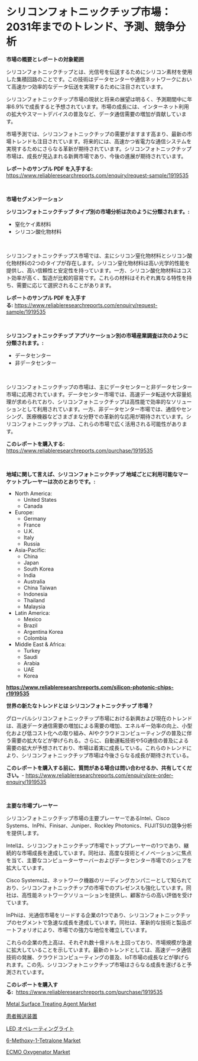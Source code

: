 <p><h1>シリコンフォトニックチップ市場：2031年までのトレンド、予測、競争分析</h1></p><p><strong>市場の概要とレポートの対象範囲</strong></p>
<p><p>シリコンフォトニックチップとは、光信号を伝送するためにシリコン素材を使用した集積回路のことです。この技術はデータセンターや通信ネットワークにおいて高速かつ効率的なデータ伝送を実現するために注目されています。</p><p>シリコンフォトニックチップ市場の現状と将来の展望は明るく、予測期間中に年率6.9%で成長すると予想されています。市場の成長には、インターネット利用の拡大やスマートデバイスの普及など、データ通信需要の増加が貢献しています。</p><p>市場予測では、シリコンフォトニックチップの需要がますます高まり、最新の市場トレンドも注目されています。将来的には、高速かつ省電力な通信システムを実現するためにさらなる革新が期待されています。シリコンフォトニックチップ市場は、成長が見込まれる新興市場であり、今後の進展が期待されています。</p></p>
<p><strong>レポートのサンプル PDF を入手する:</strong> <a href="https://www.reliableresearchreports.com/enquiry/request-sample/1919535">https://www.reliableresearchreports.com/enquiry/request-sample/1919535</a></p>
<p>&nbsp;</p>
<p><strong>市場セグメンテーション</strong></p>
<p><strong>シリコンフォトニックチップ タイプ別の市場分析は次のように分類されます。:</strong></p>
<p><ul><li>窒化ケイ素材料</li><li>シリコン酸化物材料</li></ul></p>
<p>&nbsp;</p>
<p><p>シリコンフォトニックチップス市場では、主にシリコン窒化物材料とシリコン酸化物材料の2つのタイプが存在します。シリコン窒化物材料は高い光学的性能を提供し、高い信頼性と安定性を持っています。一方、シリコン酸化物材料はコスト効率が高く、製造が比較的容易です。これらの材料はそれぞれ異なる特性を持ち、需要に応じて選択されることがあります。</p></p>
<p><strong>レポートのサンプル PDF を入手する:</strong>&nbsp;<a href="https://www.reliableresearchreports.com/enquiry/request-sample/1919535">https://www.reliableresearchreports.com/enquiry/request-sample/1919535</a></p>
<p>&nbsp;</p>
<p><strong> シリコンフォトニックチップ アプリケーション別の市場産業調査は次のように分類されます。:</strong></p>
<p><ul><li>データセンター</li><li>非データセンター</li></ul></p>
<p>&nbsp;</p>
<p><p>シリコンフォトニックチップの市場は、主にデータセンターと非データセンター市場に応用されています。データセンター市場では、高速データ転送や大容量処理が求められており、シリコンフォトニックチップは高性能で効率的なソリューションとして利用されています。一方、非データセンター市場では、通信やセンシング、医療機器などさまざまな分野での革新的な応用が期待されています。シリコンフォトニックチップは、これらの市場で広く活用される可能性があります。</p></p>
<p><strong>このレポートを購入する:</strong>&nbsp; <a href="https://www.reliableresearchreports.com/purchase/1919535">https://www.reliableresearchreports.com/purchase/1919535</a></p>
<p>&nbsp;</p>
<p><strong>地域に関して言えば、シリコンフォトニックチップ 地域ごとに利用可能なマーケットプレーヤーは次のとおりです。:</strong></p>
<p><ul>
    <li>
        North America:
        <ul>
            <li>United States</li>
            <li>Canada</li>
        </ul>
    </li>
    <li>
        Europe:
        <ul>
            <li>Germany</li>
            <li>France</li>
            <li>U.K.</li>
            <li>Italy</li>
            <li>Russia</li>
        </ul>
    </li>
    <li>
        Asia-Pacific:
        <ul>
            <li>China</li>
            <li>Japan</li>
            <li>South Korea</li>
            <li>India</li>
            <li>Australia</li>
            <li>China Taiwan</li>
            <li>Indonesia</li>
            <li>Thailand</li>
            <li>Malaysia</li>
        </ul>
    </li>
    <li>
        Latin America:
        <ul>
            <li>Mexico</li>
            <li>Brazil</li>
            <li>Argentina Korea</li>
            <li>Colombia</li>
        </ul>
    </li>
    <li>
        Middle East & Africa:
        <ul>
            <li>Turkey</li>
            <li>Saudi</li>
            <li>Arabia</li>
            <li>UAE</li>
            <li>Korea</li>
        </ul>
    </li>
    </ul></p>
<p><strong><a href="https://www.reliableresearchreports.com/silicon-photonic-chips-r1919535">https://www.reliableresearchreports.com/silicon-photonic-chips-r1919535</a></strong>&nbsp;</p>
<p><strong>世界の新たなトレンドとは シリコンフォトニックチップ 市場？</strong></p>
<p><p>グローバルシリコンフォトニックチップ市場における新興および現在のトレンドは、高速データ通信需要の増加による需要の増加、エネルギー効率の向上、小型化および低コスト化への取り組み、AIやクラウドコンピューティングの普及に伴う需要の拡大などが挙げられる。さらに、自動運転技術や5G通信の普及による需要の拡大が予想されており、市場は着実に成長している。これらのトレンドにより、シリコンフォトニックチップ市場は今後さらなる成長が期待されている。</p></p>
<p><strong>このレポートを購入する前に、質問がある場合は問い合わせるか、共有してください。</strong>- <a href="https://www.reliableresearchreports.com/enquiry/pre-order-enquiry/1919535">https://www.reliableresearchreports.com/enquiry/pre-order-enquiry/1919535</a></p>
<p>&nbsp;</p>
<p><strong>主要な市場プレーヤー</strong></p>
<p><p>シリコンフォトニックチップ市場の主要プレーヤーであるIntel、Cisco Systems、InPhi、Finisar、Juniper、Rockley Photonics、FUJITSUの競争分析を提供します。</p><p>Intelは、シリコンフォトニックチップ市場でトッププレーヤーの1つであり、継続的な市場成長を達成しています。同社は、高度な技術とイノベーションに焦点を当て、主要なコンピューターサーバーおよびデータセンター市場でのシェアを拡大しています。</p><p>Cisco Systemsは、ネットワーク機器のリーディングカンパニーとして知られており、シリコンフォトニックチップの市場でのプレゼンスも強化しています。同社は、高性能ネットワークソリューションを提供し、顧客からの高い評価を受けています。</p><p>InPhiは、光通信市場をリードする企業の1つであり、シリコンフォトニックチップのセグメントで急速な成長を達成しています。同社は、革新的な技術と製品ポートフォリオにより、市場での強力な地位を確立しています。</p><p>これらの企業の売上高は、それぞれ数十億ドルを上回っており、市場規模が急速に拡大していることを示しています。最新のトレンドとしては、高速データ通信技術の発展、クラウドコンピューティングの普及、IoT市場の成長などが挙げられます。この先、シリコンフォトニックチップ市場はさらなる成長を遂げると予測されています。</p></p>
<p><strong>このレポートを購入する:</strong>&nbsp;&nbsp;<a href="https://www.reliableresearchreports.com/purchase/1919535">https://www.reliableresearchreports.com/purchase/1919535</a></p>
<p><p><a href="https://issuu.com/reportprime-2/docs/metal-surface-treating-agent-market-size-2030.pptx">Metal Surface Treating Agent Market</a></p><p><a href="https://github.com/SantosDicki04/Market-Research-Report-List-1/blob/main/718493847903.md">患者搬送装置</a></p><p><a href="https://github.com/moulafa/Market-Research-Report-List-1/blob/main/411310847902.md">LED オペレーティングライト</a></p><p><a href="https://issuu.com/reportprime-2/docs/6-methoxy-1-tetralone-market-size-2030.pptx">6-Methoxy-1-Tetralone Market</a></p><p><a href="https://github.com/arionmp/Market-Research-Report-List-3/blob/main/ecmo-oxygenator-market.md">ECMO Oxygenator Market</a></p></p>
